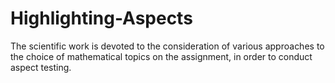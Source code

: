 # Highlighting-Aspects
The scientific work is devoted to the consideration of various approaches to the choice of mathematical topics on the assignment, in order to conduct aspect testing.
